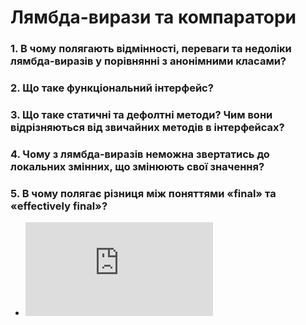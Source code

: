 # Лямбда-вирази та компаратори
### 1. В чому полягають відмінності, переваги та недоліки лямбда-виразів у порівнянні з анонімними класами?
### 2. Що таке функціональний інтерфейс?
### 3. Що таке статичні та дефолтні методи? Чим вони відрізняються від звичайних методів в інтерфейсах?
### 4. Чому з лямбда-виразів неможна звертатись до локальних змінних, що змінюють свої значення?
### 5. В чому полягає різниця між поняттями «final» та «effectively final»?
  - ![difference bitween final; and effectively final](https://github.com/nicknema/essentials-Of-Programming/blob/master/QAsem2Lab8.md#9-%D0%B2-%D1%87%D0%BE%D0%BC%D1%83-%D0%BF%D0%BE%D0%BB%D1%8F%D0%B3%D0%B0%D1%94-%D1%80%D1%96%D0%B7%D0%BD%D0%B8%D1%86%D1%8F-%D0%BC%D1%96%D0%B6-%D0%BF%D0%BE%D0%BD%D1%8F%D1%82%D1%82%D1%8F%D0%BC%D0%B8-final-%D1%82%D0%B0-effectively-final)
